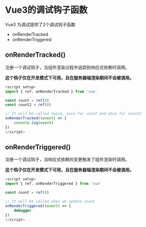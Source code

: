# Vue3的调试钩子函数

Vue3 为调试提供了2个调试钩子函数

* onRenderTracked
* onRenderTriggered


## onRenderTracked()

注册一个调试钩子，当组件渲染过程中追踪到响应式依赖时调用。

**这个钩子仅在开发模式下可用，且在服务器端渲染期间不会被调用。**

```js
<script setup>
import { ref, onRenderTracked } from 'vue'

const count = ref(0)
const count2 = ref(0)

// It will be called twice, once for count and once for count2
onRenderTracked((event) => {
    console.log(event)
})
</script>
```


## onRenderTriggered()

注册一个调试钩子，当响应式依赖的变更触发了组件渲染时调用。

**这个钩子仅在开发模式下可用，且在服务器端渲染期间不会被调用。**

```js
<script setup>
import { ref, onRenderTriggered } from 'vue'

const count = ref(0)

// It will be called when we update count
onRenderTriggered((event) => {
    debugger
})
</script>
```
